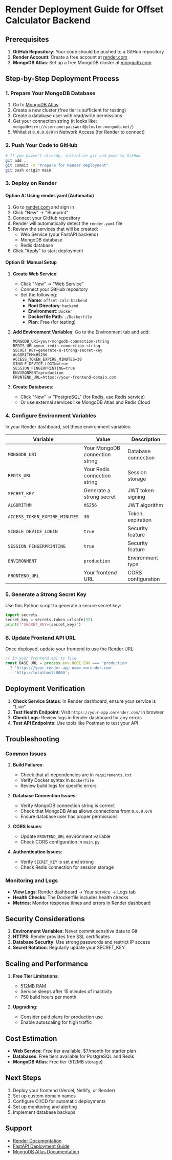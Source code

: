 # Render Deployment Guide for Offset Calculator Backend

## Prerequisites

1. **GitHub Repository**: Your code should be pushed to a GitHub repository
2. **Render Account**: Create a free account at [render.com](https://render.com)
3. **MongoDB Atlas**: Set up a free MongoDB cluster at [mongodb.com](https://cloud.mongodb.com)

## Step-by-Step Deployment Process

### 1. Prepare Your MongoDB Database

1. Go to [MongoDB Atlas](https://cloud.mongodb.com)
2. Create a new cluster (free tier is sufficient for testing)
3. Create a database user with read/write permissions
4. Get your connection string (it looks like: `mongodb+srv://username:password@cluster.mongodb.net/`)
5. Whitelist `0.0.0.0/0` in Network Access (for Render to connect)

### 2. Push Your Code to GitHub

```bash
# If you haven't already, initialize git and push to GitHub
git add .
git commit -m "Prepare for Render deployment"
git push origin main
```

### 3. Deploy on Render

#### Option A: Using render.yaml (Automatic)

1. Go to [render.com](https://render.com) and sign in
2. Click "New" → "Blueprint"
3. Connect your GitHub repository
4. Render will automatically detect the `render.yaml` file
5. Review the services that will be created:
   - Web Service (your FastAPI backend)
   - MongoDB database
   - Redis database
6. Click "Apply" to start deployment

#### Option B: Manual Setup

1. **Create Web Service**:
   - Click "New" → "Web Service"
   - Connect your GitHub repository
   - Set the following:
     - **Name**: `offset-calc-backend`
     - **Root Directory**: `backend`
     - **Environment**: `Docker`
     - **Dockerfile Path**: `./Dockerfile`
     - **Plan**: Free (for testing)

2. **Add Environment Variables**:
   Go to the Environment tab and add:
   ```
   MONGODB_URI=your-mongodb-connection-string
   REDIS_URL=your-redis-connection-string
   SECRET_KEY=generate-a-strong-secret-key
   ALGORITHM=HS256
   ACCESS_TOKEN_EXPIRE_MINUTES=30
   SINGLE_DEVICE_LOGIN=true
   SESSION_FINGERPRINTING=true
   ENVIRONMENT=production
   FRONTEND_URL=https://your-frontend-domain.com
   ```

3. **Create Databases**:
   - Click "New" → "PostgreSQL" (for Redis, use Redis service)
   - Or use external services like MongoDB Atlas and Redis Cloud

### 4. Configure Environment Variables

In your Render dashboard, set these environment variables:

| Variable | Value | Description |
|----------|-------|-------------|
| `MONGODB_URI` | Your MongoDB connection string | Database connection |
| `REDIS_URL` | Your Redis connection string | Session storage |
| `SECRET_KEY` | Generate a strong secret | JWT token signing |
| `ALGORITHM` | `HS256` | JWT algorithm |
| `ACCESS_TOKEN_EXPIRE_MINUTES` | `30` | Token expiration |
| `SINGLE_DEVICE_LOGIN` | `true` | Security feature |
| `SESSION_FINGERPRINTING` | `true` | Security feature |
| `ENVIRONMENT` | `production` | Environment type |
| `FRONTEND_URL` | Your frontend URL | CORS configuration |

### 5. Generate a Strong Secret Key

Use this Python script to generate a secure secret key:

```python
import secrets
secret_key = secrets.token_urlsafe(32)
print(f"SECRET_KEY={secret_key}")
```

### 6. Update Frontend API URL

Once deployed, update your frontend to use the Render URL:

```typescript
// In your frontend api.ts file
const BASE_URL = process.env.NODE_ENV === 'production' 
  ? 'https://your-render-app-name.onrender.com'
  : 'http://localhost:8000';
```

## Deployment Verification

1. **Check Service Status**: In Render dashboard, ensure your service is "Live"
2. **Test Health Endpoint**: Visit `https://your-app.onrender.com/` in browser
3. **Check Logs**: Review logs in Render dashboard for any errors
4. **Test API Endpoints**: Use tools like Postman to test your API

## Troubleshooting

### Common Issues

1. **Build Failures**:
   - Check that all dependencies are in `requirements.txt`
   - Verify Docker syntax in `Dockerfile`
   - Review build logs for specific errors

2. **Database Connection Issues**:
   - Verify MongoDB connection string is correct
   - Check that MongoDB Atlas allows connections from `0.0.0.0/0`
   - Ensure database user has proper permissions

3. **CORS Issues**:
   - Update `FRONTEND_URL` environment variable
   - Check CORS configuration in `main.py`

4. **Authentication Issues**:
   - Verify `SECRET_KEY` is set and strong
   - Check Redis connection for session storage

### Monitoring and Logs

- **View Logs**: Render dashboard → Your service → Logs tab
- **Health Checks**: The Dockerfile includes health checks
- **Metrics**: Monitor response times and errors in Render dashboard

## Security Considerations

1. **Environment Variables**: Never commit sensitive data to Git
2. **HTTPS**: Render provides free SSL certificates
3. **Database Security**: Use strong passwords and restrict IP access
4. **Secret Rotation**: Regularly update your SECRET_KEY

## Scaling and Performance

1. **Free Tier Limitations**: 
   - 512MB RAM
   - Service sleeps after 15 minutes of inactivity
   - 750 build hours per month

2. **Upgrading**: 
   - Consider paid plans for production use
   - Enable autoscaling for high traffic

## Cost Estimation

- **Web Service**: Free tier available, $7/month for starter plan
- **Databases**: Free tiers available for PostgreSQL and Redis
- **MongoDB Atlas**: Free tier (512MB storage)

## Next Steps

1. Deploy your frontend (Vercel, Netlify, or Render)
2. Set up custom domain names
3. Configure CI/CD for automatic deployments
4. Set up monitoring and alerting
5. Implement database backups

## Support

- [Render Documentation](https://render.com/docs)
- [FastAPI Deployment Guide](https://fastapi.tiangolo.com/deployment/)
- [MongoDB Atlas Documentation](https://docs.atlas.mongodb.com/)
